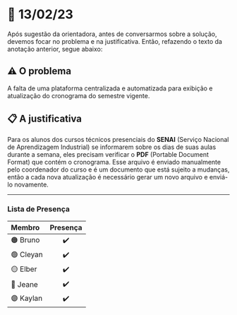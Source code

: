 
# :date: 13/02/23

Após sugestão da orientadora, antes de conversarmos sobre a solução, devemos focar no problema e na justificativa. Então, refazendo o texto da anotação anterior, segue abaixo:

## :warning: O problema
A falta de uma plataforma centralizada e automatizada para exibição e atualização do cronograma do semestre vigente.

## :clipboard: A justificativa
Para os alunos dos cursos técnicos presenciais do **SENAI** (Serviço Nacional de Aprendizagem Industrial) se informarem sobre os dias de suas aulas durante a semana, eles precisam verificar o **PDF** (Portable Document Format) que contém o cronograma. Esse arquivo é enviado manualmente pelo coordenador do curso e é um documento que está sujeito a mudanças, então a cada nova atualização é necessário gerar um novo arquivo e enviá-lo novamente.

---

### Lista de Presença

| Membro                    | Presença           |
| :------------------------ | :----------------: |
| :orange_circle: Bruno     | :heavy_check_mark: |
| :green_circle: Cleyan     | :heavy_check_mark: |
| :yellow_circle: Elber     | :heavy_check_mark: |
| :large_blue_circle: Jeane | :heavy_check_mark: |
| :purple_circle: Kaylan    | :heavy_check_mark: |